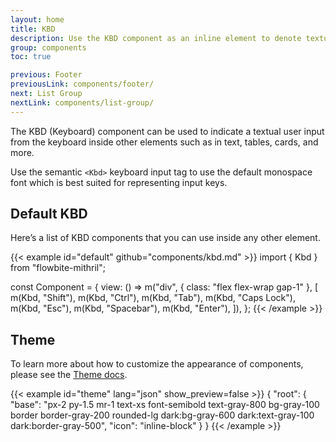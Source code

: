 ```yaml
---
layout: home
title: KBD
description: Use the KBD component as an inline element to denote textual user input from the keyboard inside paragraphs, tables, and other components
group: components
toc: true

previous: Footer
previousLink: components/footer/
next: List Group
nextLink: components/list-group/
---
```


The KBD (Keyboard) component can be used to indicate a textual user input from the keyboard inside other elements such as in text, tables, cards, and more.

Use the semantic `<Kbd>` keyboard input tag to use the default monospace font which is best suited for representing input keys.

## Default KBD

Here’s a list of KBD components that you can use inside any other element.

{{< example id="default" github="components/kbd.md" >}}
import { Kbd } from "flowbite-mithril";

const Component = {
  view: () =>
    m("div", { class: "flex flex-wrap gap-1" }, [
      m(Kbd, "Shift"),
      m(Kbd, "Ctrl"),
      m(Kbd, "Tab"),
      m(Kbd, "Caps Lock"),
      m(Kbd, "Esc"),
      m(Kbd, "Spacebar"),
      m(Kbd, "Enter"),
    ]),
};
{{< /example >}}

## Theme

To learn more about how to customize the appearance of components, please see the [Theme docs](https://alexferl.github.io/flowbite-mithril/customize/theme/).

{{< example id="theme" lang="json" show_preview=false >}}
{
  "root": {
    "base": "px-2 py-1.5 mr-1 text-xs font-semibold text-gray-800 bg-gray-100 border border-gray-200 rounded-lg dark:bg-gray-600 dark:text-gray-100 dark:border-gray-500",
    "icon": "inline-block"
  }
}
{{< /example >}}

